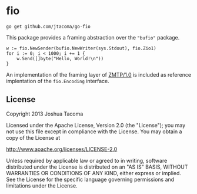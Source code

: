fio
===

    go get github.com/jtacoma/go-fio

This package provides a framing abstraction over the `"bufio"` package.

    w := fio.NewSender(bufio.NewWriter(sys.Stdout), fio.Zio1)
    for i := 0; i < 1000; i += 1 {
        w.Send([]byte("Hello, World!\n"))
    }

An implementation of the framing layer of [ZMTP/1.0](http://rfc.zeromq.org/spec:13) is included as reference implentation of the `fio.Encoding` interface.

License
-------

Copyright 2013 Joshua Tacoma

Licensed under the Apache License, Version 2.0 (the "License");
you may not use this file except in compliance with the License.
You may obtain a copy of the License at

  http://www.apache.org/licenses/LICENSE-2.0

Unless required by applicable law or agreed to in writing, software
distributed under the License is distributed on an "AS IS" BASIS,
WITHOUT WARRANTIES OR CONDITIONS OF ANY KIND, either express or implied.
See the License for the specific language governing permissions and
limitations under the License.
